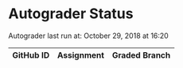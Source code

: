 # Autograder Status
Autograder last run at: October 29, 2018 at 16:20

| GitHub ID | Assignment | Graded Branch |
|-----------|------------|---------------|
